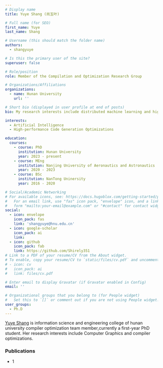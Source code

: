 ```yaml
---
# Display name
title: Yuye Shang (尚玉叶)

# Full name (for SEO)
first_name: Yuye
last_name: Shang

# Username (this should match the folder name)
authors:
  - shangyuye

# Is this the primary user of the site?
superuser: false

# Role/position
role: Member of the Compilation and Optimization Research Group

# Organizations/Affiliations
organizations:
  - name: Hunan University
    url: ''

# Short bio (displayed in user profile at end of posts)
bio: My research interests include distributed machine learning and high-performance code optimization.

interests:
  - Artificial Intelligence
  - High-performance Code Generation Optimizations

education:
  courses:
    - course: PhD 
      institution: Hunan University
      year: 2023 - present
    - course: MEng
      institution: Nanjing University of Aeronautics and Astronautics
      year: 2020 - 2023
    - course: BSc
      institution: NanTong Uninersity
      year: 2016 - 2020

# Social/Academic Networking
# For available icons, see: https://docs.hugoblox.com/getting-started/page-builder/#icons
#   For an email link, use "fas" icon pack, "envelope" icon, and a link in the
#   form "mailto:your-email@example.com" or "#contact" for contact widget.
social:
  - icon: envelope
    icon_pack: fas
    link: 'shangyuye@hnu.edu.cn'
  - icon: google-scholar
    icon_pack: ai
    link: 
  - icon: github
    icon_pack: fab
    link: https://github.com/Shirely351
# Link to a PDF of your resume/CV from the About widget.
# To enable, copy your resume/CV to `static/files/cv.pdf` and uncomment the lines below.
# - icon: cv
#   icon_pack: ai
#   link: files/cv.pdf

# Enter email to display Gravatar (if Gravatar enabled in Config)
email: ''

# Organizational groups that you belong to (for People widget)
#   Set this to `[]` or comment out if you are not using People widget.
user_groups:
  - Ph.D
---
```


[Yuye Shang](https://zuoyanzhang.github.io) is information science and engineering college of hunan university compiler optimization team member,currently a first-year PhD student. Her research interests include Computer Graphics and compiler optimizations.


### Publications
* 1
